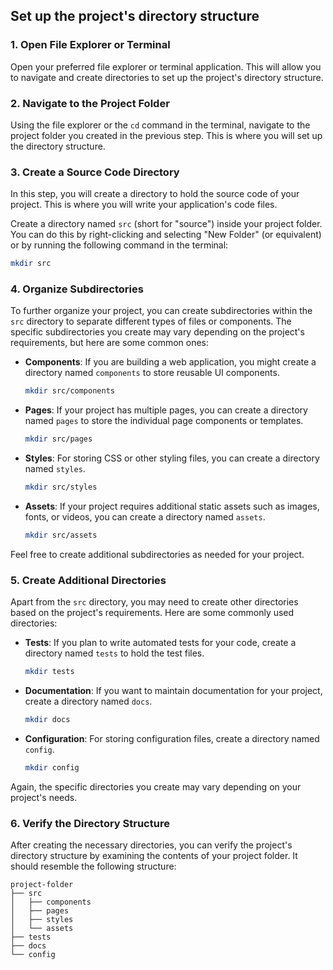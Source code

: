

## Set up the project's directory structure

### 1. Open File Explorer or Terminal
Open your preferred file explorer or terminal application. This will allow you to navigate and create directories to set up the project's directory structure.

### 2. Navigate to the Project Folder
Using the file explorer or the `cd` command in the terminal, navigate to the project folder you created in the previous step. This is where you will set up the directory structure.

### 3. Create a Source Code Directory
In this step, you will create a directory to hold the source code of your project. This is where you will write your application's code files.

Create a directory named `src` (short for "source") inside your project folder. You can do this by right-clicking and selecting "New Folder" (or equivalent) or by running the following command in the terminal:
```bash
mkdir src
```

### 4. Organize Subdirectories
To further organize your project, you can create subdirectories within the `src` directory to separate different types of files or components. The specific subdirectories you create may vary depending on the project's requirements, but here are some common ones:

- **Components**: If you are building a web application, you might create a directory named `components` to store reusable UI components.
    ```bash
    mkdir src/components
    ```

- **Pages**: If your project has multiple pages, you can create a directory named `pages` to store the individual page components or templates.
    ```bash
    mkdir src/pages
    ```

- **Styles**: For storing CSS or other styling files, you can create a directory named `styles`.
    ```bash
    mkdir src/styles
    ```

- **Assets**: If your project requires additional static assets such as images, fonts, or videos, you can create a directory named `assets`.
    ```bash
    mkdir src/assets
    ```

Feel free to create additional subdirectories as needed for your project.

### 5. Create Additional Directories
Apart from the `src` directory, you may need to create other directories based on the project's requirements. Here are some commonly used directories:

- **Tests**: If you plan to write automated tests for your code, create a directory named `tests` to hold the test files.
    ```bash
    mkdir tests
    ```

- **Documentation**: If you want to maintain documentation for your project, create a directory named `docs`.
    ```bash
    mkdir docs
    ```

- **Configuration**: For storing configuration files, create a directory named `config`.
    ```bash
    mkdir config
    ```

Again, the specific directories you create may vary depending on your project's needs.

### 6. Verify the Directory Structure
After creating the necessary directories, you can verify the project's directory structure by examining the contents of your project folder. It should resemble the following structure:

```
project-folder
├── src
│   ├── components
│   ├── pages
│   ├── styles
│   └── assets
├── tests
├── docs
└── config
```

